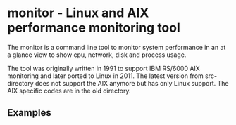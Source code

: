 # monitor - Linux and AIX performance monitoring tool

The monitor is a command line tool to monitor system performance in an
at a glance view to show cpu, network, disk and process usage.

The tool was originally written in 1991 to support IBM RS/6000 AIX
monitoring and later ported to Linux in 2011. The latest version from
src-directory does not support the AIX anymore but has only Linux
support. The AIX specific codes are in the old directory.

## Examples

